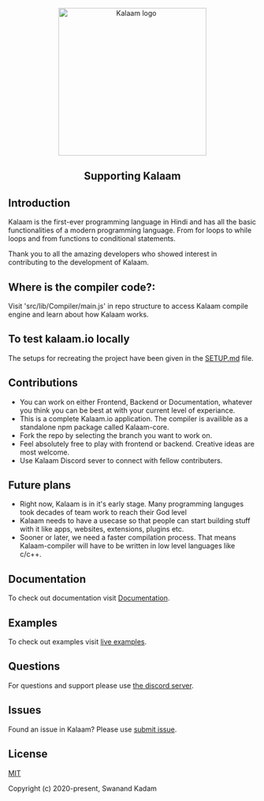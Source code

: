<p align="center"><a href="kalaam.io" target="_blank" rel="noopener noreferrer"><img width="300" src="https://i.ibb.co/Dg3jzC5/Logo.png" alt="Kalaam logo"></a></p>


<h2 align="center">Supporting Kalaam</h2>


## Introduction

Kalaam is the first-ever programming language in Hindi and has all the basic functionalities of a modern programming language. From for loops to while loops and from functions to conditional statements.

Thank you to all the amazing developers who showed interest in contributing to the development of Kalaam. 

## Where is the compiler code?:

Visit 'src/lib/Compiler/main.js' in repo structure to access Kalaam compile engine and learn about how Kalaam works.

## To test kalaam.io locally

The setups for recreating the project have been given in the [SETUP.md](SETUP.md) file.

## Contributions

- You can work on either Frontend, Backend or Documentation, whatever you think you can be best at with your current level of experiance.
- This is a complete Kalaam.io application. The compiler is availible as a standalone npm package called Kalaam-core.
- Fork the repo by selecting the branch you want to work on.
- Feel absolutely free to play with frontend or backend. Creative ideas are most welcome.
- Use Kalaam Discord sever to connect with fellow contributers.

## Future plans

- Right now, Kalaam is in it's early stage. Many programming languges took decades of team work to reach their God level
- Kalaam needs to have a usecase so that people can start building stuff with it like apps, websites, extensions, plugins etc.
- Sooner or later, we need a faster compilation process. That means Kalaam-compiler will have to be written in low level languages like c/c++.


## Documentation

To check out documentation visit [Documentation](https://www.kalaam.io/documentation).


## Examples

To check out examples visit [live examples](https://www.kalaam.io/examples).

## Questions

For questions and support please use [the discord server](https://discord.com/invite/EMyA8TA). 

## Issues

Found an issue in Kalaam? Please use [submit issue](https://github.com/Kalaam-Programming-Language/Kalaam/issues).

## License

[MIT](http://opensource.org/licenses/MIT)

Copyright (c) 2020-present, Swanand Kadam
